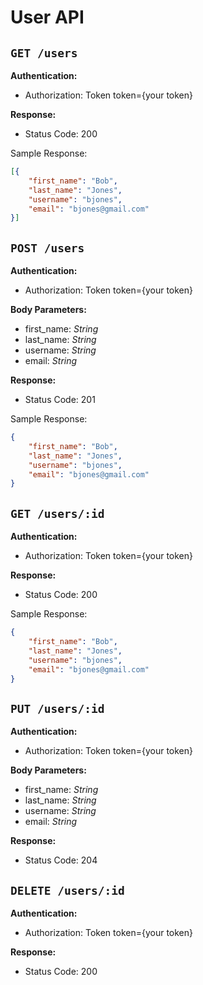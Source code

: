 # User API

## `GET /users`

**Authentication:**

- Authorization: Token token={your token}

**Response:**

- Status Code: 200

Sample Response:

```json
[{
	"first_name": "Bob",
	"last_name": "Jones",
	"username": "bjones",
	"email": "bjones@gmail.com"
}]
```

## `POST /users`

**Authentication:**

- Authorization: Token token={your token}

**Body Parameters:**

- first_name: *String*
- last_name: *String*
- username: *String*
- email: *String*

**Response:**

- Status Code: 201

Sample Response:

```json
{
	"first_name": "Bob",
	"last_name": "Jones",
	"username": "bjones",
	"email": "bjones@gmail.com"
}
```

## `GET /users/:id`

**Authentication:**

- Authorization: Token token={your token}

**Response:**

- Status Code: 200

Sample Response:

```json
{
	"first_name": "Bob",
	"last_name": "Jones",
	"username": "bjones",
	"email": "bjones@gmail.com"
}
```

## `PUT /users/:id`

**Authentication:**

- Authorization: Token token={your token}

**Body Parameters:**

- first_name: *String*
- last_name: *String*
- username: *String*
- email: *String*

**Response:**

- Status Code: 204

## `DELETE /users/:id`

**Authentication:**

- Authorization: Token token={your token}

**Response:**

- Status Code: 200